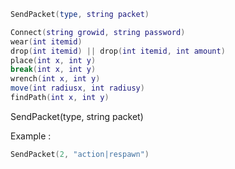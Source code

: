 ```lua
SendPacket(type, string packet)

Connect(string growid, string password)
wear(int itemid)
drop(int itemid) || drop(int itemid, int amount)
place(int x, int y)
break(int x, int y)
wrench(int x, int y)
move(int radiusx, int radiusy)
findPath(int x, int y)

```

SendPacket(type, string packet)

Example :
```lua
SendPacket(2, "action|respawn")
```
